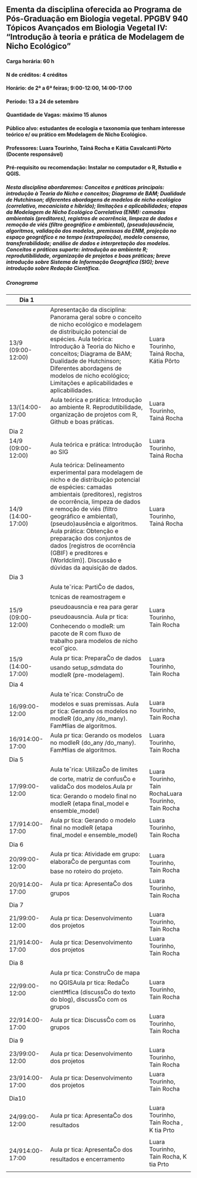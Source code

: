 ## Ementa da disciplina oferecida ao Programa de Pós-Graduação em Biologia vegetal. PPGBV 940 Tópicos Avançados em Biologia Vegetal IV: “Introdução à teoria e prática de Modelagem de Nicho Ecológico”

#### Carga horária: 60 h
#### N de créditos: 4 créditos
#### Horário: de 2ª a 6ª feiras; 9:00-12:00, 14:00-17:00
#### Período: 13 a 24 de setembro
#### Quantidade de Vagas: máximo 15 alunos
#### Público alvo: estudantes de ecologia e taxonomia que tenham interesse teórico e/ ou prático em Modelagem de Nicho Ecológico.
#### Professores: Luara Tourinho, Tainá Rocha e Kátia Cavalcanti Pôrto (Docente responsável)
#### Pré-requisito ou recomendação: Instalar no computador o R, Rstudio e QGIS.


##### Nesta disciplina abordaremos: Conceitos e práticas principais: introdução à Teoria do Nicho e conceitos; Diagrama de BAM; Dualidade de Hutchinson; diferentes abordagens de modelos de nicho ecológico (correlativo, mecanicista e híbrido); limitações e aplicabilidades; etapas da Modelagem de Nicho Ecológico Correlativa (ENM): camadas ambientais (preditores), registros de ocorrência, limpeza de dados e remoção de viés (filtro geográfico e ambiental), (pseudo)ausência, algoritmos, validação dos modelos, premissas da ENM, projeção no espaço geográfico e no tempo (extrapolação), modelo consenso, transferabilidade; análise de dados e interpretação dos modelos. Conceitos e práticas suporte: introdução ao ambiente R; reprodutibilidade, organização de projetos e boas práticas; breve introdução sobre Sistema de Informação Geográfica (SIG); breve introdução sobre Redação Científica.

##### Cronograma 

| Dia 1            |                                                                                                                                                                                                                                                                                                                                                                                                                              |                                                                    |
|------------------|------------------------------------------------------------------------------------------------------------------------------------------------------------------------------------------------------------------------------------------------------------------------------------------------------------------------------------------------------------------------------------------------------------------------------|--------------------------------------------------------------------|
| 13/9 (09:00-12:00) | Apresentação da disciplina: Panorama geral sobre o conceito de nicho ecológico e modelagem de distribuição potencial de espécies. Aula teórica: Introdução à Teoria do Nicho e conceitos; Diagrama de BAM; Dualidade de Hutchinson; Diferentes abordagens de modelos de nicho ecológico; Limitações e aplicabilidades e aplicabilidades.                                                                                                             | Luara Tourinho, Tainá Rocha, Kátia Pôrto |
| 13/(14:00-17:00  | Aula teórica e prática: Introdução ao ambiente R. Reprodutibilidade, organização de projetos com R, Github e boas práticas.                                                                                                                                                                                                                                                                                                    | Luara Tourinho, Tainá Rocha                                        |
| Dia 2            |                                                                                                                                                                                                                                                                                                                                                                                                                              |                                                                    |
| 14/9 (09:00-12:00)   | Aula teórica e prática: Introdução ao SIG                                                                                                                                                                                                                                                                                                                                                                                    | Luara Tourinho, Tainá Rocha                                        |
| 14/9 (14:00-17:00)  | Aula teórica: Delineamento experimental para modelagem de nicho e de distribuição potencial de espécies: camadas ambientais (preditores), registros de ocorrência, limpeza de dados e remoção de viés (filtro geográfico e ambiental), (pseudo)ausência e algoritmos.<br> Aula prática: Obtenção e preparação dos conjuntos de dados [registros de ocorrência (GBIF) e preditores e (Worldclim)]. Discussão e dúvidas da aquisição de dados. | Luara Tourinho, Tainá  Rocha                                        |
| Dia 3            |                                                                                                                                                                                                                                                                                                                                                                                                                              |                                                                    |
| 15/9 (09:00-12:00)   | Aula te˘rica: PartiĈo de dados, tcnicas de reamostragem e pseudoausncia e  rea para gerar pseudoausncia. Aula pr tica: Conhecendo o modleR: um pacote de R com fluxo de trabalho para modelos de nicho ecol˘gico.                                                                                                                                                                                                            | Luara Tourinho, Tain  Rocha                                        |
| 15/9 (14:00-17:00)  | Aula pr tica: PreparaĈo de dados usando setup_sdmdata do modleR (pre-modelagem).                                                                                                                                                                                                                                                                                                                                             | Luara Tourinho, Tain  Rocha                                        |
| Dia 4            |                                                                                                                                                                                                                                                                                                                                                                                                                              |                                                                    |
| 16/99:00-12:00   | Aula te˘rica: ConstruĈo de modelos e suas premissas. Aula pr tica: Gerando os modelos no modleR (do_any /do_many). FamĦlias de algoritmos.                                                                                                                                                                                                                                                                                   | Luara Tourinho, Tain  Rocha                                        |
| 16/914:00-17:00  | Aula pr tica: Gerando os modelos no modleR (do_any /do_many). FamĦlias de algoritmos.                                                                                                                                                                                                                                                                                                                                        | Luara Tourinho, Tain  Rocha                                        |
| Dia 5            |                                                                                                                                                                                                                                                                                                                                                                                                                              |                                                                    |
| 17/99:00-12:00   | Aula te˘rica: UtilizaĈo de limites de corte, matriz de confusĈo e validaĈo dos modelos.Aula pr tica: Gerando o modelo final no modleR (etapa final_model e ensemble_model)                                                                                                                                                                                                                                                   | Luara Tourinho, Tain  RochaLuara Tourinho, Tain  Rocha             |
| 17/914:00-17:00  | Aula pr tica: Gerando o modelo final no modleR (etapa final_model e ensemble_model)                                                                                                                                                                                                                                                                                                                                          | Luara Tourinho, Tain  Rocha                                        |
| Dia 6            |                                                                                                                                                                                                                                                                                                                                                                                                                              |                                                                    |
| 20/99:00-12:00   | Aula pr tica: Atividade em grupo: elaboraĈo de perguntas com base no roteiro do projeto.                                                                                                                                                                                                                                                                                                                                     | Luara Tourinho, Tain  Rocha                                        |
| 20/914:00-17:00  | Aula pr tica: ApresentaĈo dos grupos                                                                                                                                                                                                                                                                                                                                                                                         | Luara Tourinho, Tain  Rocha                                        |
| Dia 7            |                                                                                                                                                                                                                                                                                                                                                                                                                              |                                                                    |
| 21/99:00-12:00   | Aula pr tica: Desenvolvimento dos projetos                                                                                                                                                                                                                                                                                                                                                                                   | Luara Tourinho, Tain  Rocha                                        |
| 21/914:00-17:00  | Aula pr tica: Desenvolvimento dos projetos                                                                                                                                                                                                                                                                                                                                                                                   | Luara Tourinho, Tain  Rocha                                        |
| Dia 8            |                                                                                                                                                                                                                                                                                                                                                                                                                              |                                                                    |
| 22/99:00-12:00   | Aula pr tica: ConstruĈo de mapa no QGISAula pr tica: RedaĈo cientĦfica (discussĈo do texto do blog), discussĈo com os grupos                                                                                                                                                                                                                                                                                                 | Luara Tourinho, Tain  Rocha                                        |
| 22/914:00-17:00  | Aula pr tica:  DiscussĈo com os grupos                                                                                                                                                                                                                                                                                                                                                                                       | Luara Tourinho, Tain  Rocha                                        |
| Dia 9            |                                                                                                                                                                                                                                                                                                                                                                                                                              |                                                                    |
| 23/99:00-12:00   | Aula pr tica: Desenvolvimento dos projetos                                                                                                                                                                                                                                                                                                                                                                                   | Luara Tourinho, Tain  Rocha                                        |
| 23/914:00-17:00  | Aula pr tica: Desenvolvimento dos projetos                                                                                                                                                                                                                                                                                                                                                                                   | Luara Tourinho, Tain  Rocha                                        |
| Dia10            |                                                                                                                                                                                                                                                                                                                                                                                                                              |                                                                    |
| 24/99:00-12:00   | Aula pr tica: ApresentaĈo dos resultados                                                                                                                                                                                                                                                                                                                                                                                     | Luara Tourinho, Tain  Rocha , K tia Prto                           |
| 24/914:00-17:00  | Aula pr tica: ApresentaĈo dos resultados e encerramento                                                                                                                                                                                                                                                                                                                                                                      | Luara Tourinho, Tain  Rocha, K tia Prto                            |
